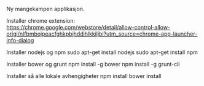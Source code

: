 Ny mangekampen applikasjon.

Installer chrome extension: 
	https://chrome.google.com/webstore/detail/allow-control-allow-origi/nlfbmbojpeacfghkpbjhddihlkkiljbi?utm_source=chrome-app-launcher-info-dialog

Installer nodejs og npm
	sudo apt-get install nodejs
	sudo apt-get install npm

Installer bower og grunt
	npm install -g bower
	npm install -g grunt-cli

Installer så alle lokale avhengigheter
	npm install
	bower install
